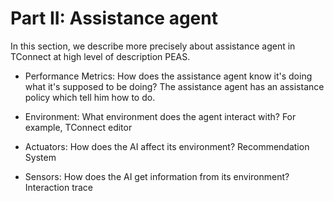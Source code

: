 # Part II: Assistance agent

In this section, we describe more precisely about assistance agent in TConnect at high level of description PEAS.

* Performance Metrics: How does the assistance agent know it's doing what it's supposed to be doing?
The assistance agent has an assistance policy which tell him how to do.

* Environment: What environment does the agent interact with?
For example, TConnect editor 
* Actuators: How does the AI affect its environment?
Recommendation System
* Sensors: How does the AI get information from its environment?
Interaction trace
